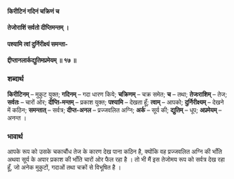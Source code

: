 #### किरीटिनं गदिनं चक्रिणं च
#### तेजोराशिं सर्वतो दीप्तिमन्तम् ।
#### पश्यामि त्वां दुर्निरीक्ष्यं समन्ता-
#### द्दीप्तानलार्कद्युतिमप्रमेयम् ॥ १७ ॥

### शब्दार्थ

**किरीटिनम्** – मुकुट युक्त; **गदिनम्** – गदा धारण किये; **चक्रिणम्** – चक्र समेत; **च** – तथा; **तेजःराशिम्** – तेज; **सर्वतः** – चारों ओर; **दीप्ति-मन्तम्** – प्रकाश युक्त; **पश्यामि** – देखता हूँ; **त्वाम्** – आपको; **दुर्निरीक्ष्यम्** – देखने में कठिन; **समन्तात्** – सर्वत्र; **दीप्त-अनल** – प्रज्जवलित अग्नि; **अर्क** – सूर्य की; **द्युतिम्** – धूप; **अप्रमेयम्** – अनन्त ।

### भावार्थ

आपके रूप को उसके चकाचौंध तेज के कारण देख पाना कठिन है, क्योंकि वह प्रज्जवलित अग्नि की भाँति अथवा सूर्य के अपार प्रकाश की भाँति चारों ओर फैल रहा है । तो भी मैं इस तेजोमय रूप को सर्वत्र देख रहा हूँ, जो अनेक मुकुटों, गदाओं तथा चक्रों से विभूषित है ।